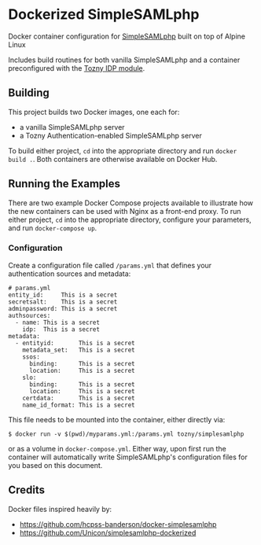 Dockerized SimpleSAMLphp
========================

Docker container configuration for [SimpleSAMLphp](https://simplesamlphp.org/) built on top of Alpine Linux

Includes build routines for both vanilla SimpleSAMLphp and a container preconfigured with the [Tozny IDP module](https://tozny.com/blog/simplesamlphp-tozny/).

Building
--------

This project builds two Docker images, one each for:

- a vanilla SimpleSAMLphp server
- a Tozny Authentication-enabled SimpleSAMLphp server

To build either project, `cd` into the appropriate directory and run `docker build .`. Both containers are otherwise available on Docker Hub.

Running the Examples
--------------------

There are two example Docker Compose projects available to illustrate how the new containers can be used with Nginx as a front-end proxy. To run either project, `cd` into the appropriate directory, configure your parameters, and run `docker-compose up`.

### Configuration

Create a configuration file called `/params.yml` that defines your authentication sources and metadata:
 
```
# params.yml
entity_id:     This is a secret
secretsalt:    This is a secret
adminpassword: This is a secret
authsources:
  - name: This is a secret
    idp:  This is a secret
metadata:
  - entityid:       This is a secret
    metadata_set:   This is a secret
    ssos:
      binding:      This is a secret
      location:     This is a secret
    slo:
      binding:      This is a secret
      location:     This is a secret
    certdata:       This is a secret
    name_id_format: This is a secret
```

This file needs to be mounted into the container, either directly via:

```
$ docker run -v $(pwd)/myparams.yml:/params.yml tozny/simplesamlphp
```

or as a volume in `docker-compose.yml`. Either way, upon first run the container will automatically write SimpleSAMLphp's configuration files for you based on this document.

Credits
-------

Docker files inspired heavily by:
* https://github.com/hcpss-banderson/docker-simplesamlphp
* https://github.com/Unicon/simplesamlphp-dockerized